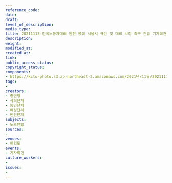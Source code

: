 ```yaml
---
reference_code: 
date: 
draft: 
level_of_description: 
media_type: 
title: 20211113-전국노동자대회 원천 봉쇄 서울시 규탄 및 대회 보장 촉구 긴급 기자회견
description: 
weight: 
modified_at: 
created_at: 
link: 
public_access_status: 
copyright_status: 
components:
- https://kctu-photo.s3.ap-northeast-2.amazonaws.com/2021년/11월/20211113-전국노동자대회+원천+봉쇄+서울시+규탄+및+대회+보장+촉구+긴급+기자회견/_5D40059.jpg
tags:
- 
creators:
- 총연맹
- 사회단체
- 농민단체
- 여성단체
- 빈민단체
subjects:
- 노조탄압
sources:
- 
venues:
- 여의도
events:
- 기자회견
culture_workers:
- 
issues:
- 
---
```

